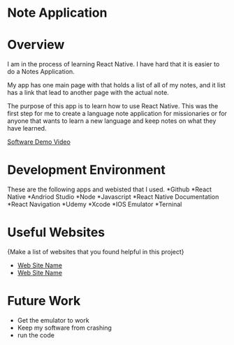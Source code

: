 # Note Application
# Overview

<!--{Important!  Do not say in this section that this is college assignment.  Talk about what you are trying to accomplish as a software engineer to further //your learning.}-->
I am in the process of learning React Native. I have hard that it is easier to do a Notes Application. 

<!--//{Provide a description of your app.  Describe how to use the app.}-->
My app has one main page with that holds a list of all of my notes, and it list has a link that lead to another page with the actual note. 

<!--//{Describe your purpose for creating this app.}-->
The purpose of this app is to learn how to use React Native. This was the first step for me to create a language note application for missionaries or for anyone that wants to learn a new language and keep notes on what they have learned. 

<!--//{Provide a link to your YouTube demonstration.  It should be a 4-5 minute demo of the app running and a walkthrough of the code.}-->

[Software Demo Video](http://youtube.link.goes.here)

# Development Environment

<!--//{Describe the tools that you used to develop the app}-->
<!--//{Describe the programming language that you used and any libraries.}-->
These are the following apps and webisted that I used. 
*Github
*React Native
*Andriod Studio
*Node
*Javascript
*React Native Documentation
*React Navigation
*Udemy
*Xcode
*IOS Emulator
*Terninal




# Useful Websites

{Make a list of websites that you found helpful in this project}
* [Web Site Name](http://url.link.goes.here)
* [Web Site Name](http://url.link.goes.here)

# Future Work

<!--{Make a list of things that you need to fix, improve, and add in the future.}-->
* Get the emulator to work 
* Keep my software from crashing
* run the code
